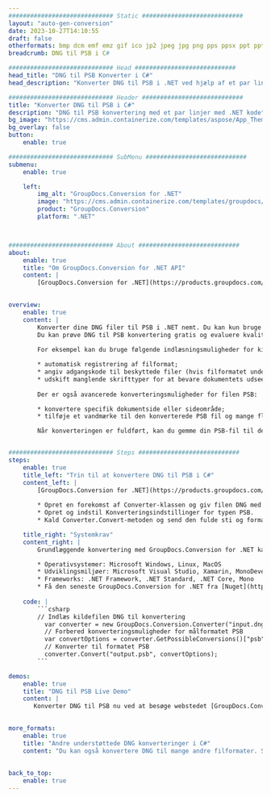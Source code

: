 ```yaml
---
############################# Static ############################
layout: "auto-gen-conversion"
date: 2023-10-27T14:10:55
draft: false
otherformats: bmp dcm emf emz gif ico jp2 jpeg jpg png pps ppsx ppt pptx psb psd svg svgz tga tif tiff webp wmf wmz
breadcrumb: DNG til PSB i C#

############################# Head ############################
head_title: "DNG til PSB Konverter i C#"
head_description: "Konverter DNG til PSB i .NET ved hjælp af et par linjer kode. Brug GroupDocs Document Conversion API til at konvertere over 160 filformater."

############################# Header ############################
title: "Konverter DNG til PSB i C#"
description: "DNG til PSB konvertering med et par linjer med .NET kode"
bg_image: "https://cms.admin.containerize.com/templates/aspose/App_Themes/V3/images/bg/header1.png"
bg_overlay: false
button:
    enable: true

############################# SubMenu ############################
submenu:
    enable: true

    left:
        img_alt: "GroupDocs.Conversion for .NET"
        image: "https://cms.admin.containerize.com/templates/groupdocs/images/product-logos/90x90-noborder/groupdocs-conversion-net.png"
        product: "GroupDocs.Conversion"
        platform: ".NET"



############################# About ############################
about:
    enable: true
    title: "Om GroupDocs.Conversion for .NET API"
    content: |
        [GroupDocs.Conversion for .NET](https://products.groupdocs.com/conversion/net/) kan bruges til at konvertere Microsoft Word, Excel, PowerPoint, PDF, Visio og andre formater. GroupDocs.Conversion er en selvstændig API, der er velegnet til back-end og interne systemer, hvor høj ydeevne er påkrævet. Det afhænger ikke af nogen software som Microsoft eller Open Office.
    

overview:
    enable: true
    content: |
        Konverter dine DNG filer til PSB i .NET nemt. Du kan kun bruge et par C# kodelinjer i enhver platform efter eget valg, såsom - Windows, Linux, macOS.
        Du kan prøve DNG til PSB konvertering gratis og evaluere kvaliteten af ​​konverteringsresultaterne. Sammen med simple filkonverteringsscenarier kan du prøve mere avancerede muligheder for at indlæse kilden DNG fil og for at gemme output PSB resultat. 
        
        For eksempel kan du bruge følgende indlæsningsmuligheder for kilden DNG:

        * automatisk registrering af filformat;
        * angiv adgangskode til beskyttede filer (hvis filformatet understøtter det);
        * udskift manglende skrifttyper for at bevare dokumentets udseende.
        
        Der er også avancerede konverteringsmuligheder for filen PSB:

        * konvertere specifik dokumentside eller sideområde;
        * tilføje et vandmærke til den konverterede PSB fil og mange flere.

        Når konverteringen er fuldført, kan du gemme din PSB-fil til den lokale filsti eller ethvert tredjepartslager som FTP, Amazon S3, Google Drive, Dropbox osv. Bemærk venligst - for at konvertere DNG til {{ TO}} er der ikke behov for yderligere software installeret - som MS Office, Open Office, Adobe Acrobat Reader osv.


############################# Steps ############################
steps:
    enable: true
    title_left: "Trin til at konvertere DNG til PSB i C#"
    content_left: |
        [GroupDocs.Conversion for .NET](https://products.groupdocs.com/conversion/net/) gør det nemt for udviklere at konvertere en DNG fil til PSB med et par linjer kode.
        
        * Opret en forekomst af Converter-klassen og giv filen DNG med den fulde sti
        * Opret og indstil Konverteringsindstillinger for typen PSB.
        * Kald Converter.Convert-metoden og send den fulde sti og format (PSB) som en parameter

    title_right: "Systemkrav"
    content_right: |
        Grundlæggende konvertering med GroupDocs.Conversion for .NET kan udføres med nogle få enkle trin. Vores API'er understøttes på alle større platforme og operativsystemer. Før du udfører koden nedenfor, skal du sørge for, at du har følgende forudsætninger installeret på dit system.

        * Operativsystemer: Microsoft Windows, Linux, MacOS
        * Udviklingsmiljøer: Microsoft Visual Studio, Xamarin, MonoDevelop
        * Frameworks: .NET Framework, .NET Standard, .NET Core, Mono
        * Få den seneste GroupDocs.Conversion for .NET fra [Nuget](https://www.nuget.org/packages/groupdocs.conversion)
         
    code: |
        ```csharp    
        // Indlæs kildefilen DNG til konvertering
          var converter = new GroupDocs.Conversion.Converter("input.dng");
          // Forbered konverteringsmuligheder for målformatet PSB
          var convertOptions = converter.GetPossibleConversions()["psb"].ConvertOptions;
          // Konverter til formatet PSB
          converter.Convert("output.psb", convertOptions);
        ```

demos:
    enable: true
    title: "DNG til PSB Live Demo"
    content: |
       Konverter DNG til PSB nu ved at besøge webstedet [GroupDocs.Conversion App](https://products.groupdocs.app/conversion/family). Online demo har følgende fordele
          

more_formats:
    enable: true
    title: "Andre understøttede DNG konverteringer i C#"
    content: "Du kan også konvertere DNG til mange andre filformater. Se venligst listen nedenfor."
       
       
back_to_top:
    enable: true
---
```

